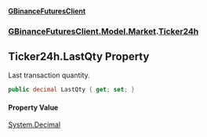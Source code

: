 #### [GBinanceFuturesClient](./index.md 'index')
### [GBinanceFuturesClient.Model.Market](./GBinanceFuturesClient-Model-Market.md 'GBinanceFuturesClient.Model.Market').[Ticker24h](./GBinanceFuturesClient-Model-Market-Ticker24h.md 'GBinanceFuturesClient.Model.Market.Ticker24h')
## Ticker24h.LastQty Property
Last transaction quantity.  
```csharp
public decimal LastQty { get; set; }
```
#### Property Value
[System.Decimal](https://docs.microsoft.com/en-us/dotnet/api/System.Decimal 'System.Decimal')  
